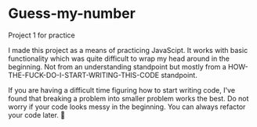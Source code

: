 # Guess-my-number
Project 1 for practice


I made this project as a means of practicing JavaScipt. It works with basic functionality which was quite difficult to wrap my head around in the beginning. Not from an understanding standpoint but mostly from a HOW-THE-FUCK-DO-I-START-WRITING-THIS-CODE standpoint. 

If you are having a difficult time figuring how to start writing code, I've found that breaking a problem into smaller problem works the best. Do not worry if your code looks messy in the beginning. You can always refactor your code later. 😬
